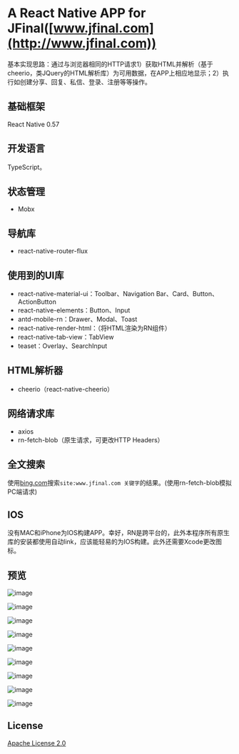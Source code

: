 # A React Native APP for JFinal([www.jfinal.com](http://www.jfinal.com))

基本实现思路：通过与浏览器相同的HTTP请求1）获取HTML并解析（基于cheerio，类JQuery的HTML解析库）为可用数据，在APP上相应地显示；2）执行如创建分享、回复、私信、登录、注册等等操作。

## 基础框架

React Native 0.57

## 开发语言

TypeScript。

## 状态管理

- Mobx

## 导航库

- react-native-router-flux

## 使用到的UI库

- react-native-material-ui：Toolbar、Navigation Bar、Card、Button、ActionButton
- react-native-elements：Button、Input
- antd-mobile-rn：Drawer、Modal、Toast
- react-native-render-html：（将HTML渲染为RN组件）
- react-native-tab-view：TabView
- teaset：Overlay、SearchInput

## HTML解析器

- cheerio（react-native-cheerio）

## 网络请求库

- axios
- rn-fetch-blob（原生请求，可更改HTTP Headers）

## 全文搜索

使用[bing.com](https://cn.bing.com)搜索`site:www.jfinal.com 关键字`的结果。(使用rn-fetch-blob模拟PC端请求)

## IOS

没有MAC和iPhone为IOS构建APP。幸好，RN是跨平台的，此外本程序所有原生库的安装都使用自动link，应该能轻易的为IOS构建。此外还需要Xcode更改图标。

## 预览

![image](https://github.com/weifuchuan/JFinal/blob/master/_preview/home_project.png)

![image](https://github.com/weifuchuan/JFinal/blob/master/_preview/home_search.png)

![image](https://github.com/weifuchuan/JFinal/blob/master/_preview/home_me.png)

![image](https://github.com/weifuchuan/JFinal/blob/master/_preview/home_me_drawer.png)

![image](https://github.com/weifuchuan/JFinal/blob/master/_preview/project_page.png)

![image](https://github.com/weifuchuan/JFinal/blob/master/_preview/share_page.png)

![image](https://github.com/weifuchuan/JFinal/blob/master/_preview/user.png)

![image](https://github.com/weifuchuan/JFinal/blob/master/_preview/user_drawer.png)

![image](https://github.com/weifuchuan/JFinal/blob/master/_preview/message.png)

## License 

[Apache License 2.0](https://github.com/weifuchuan/JFinal/blob/master/LICENSE)